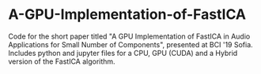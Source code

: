 # A-GPU-Implementation-of-FastICA
Code for the short paper titled "A GPU Implementation of FastICA in Audio Applications for Small Number of Components", presented at BCI '19 Sofia. Includes python and jupyter files for a CPU, GPU (CUDA) and a Hybrid version of the FastICA algorithm.
